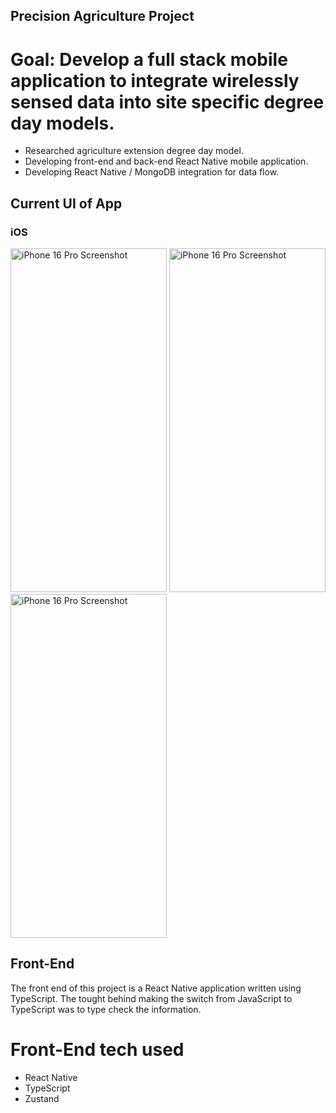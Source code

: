 ## Precision Agriculture Project

# Goal: Develop a full stack mobile application to integrate wirelessly sensed data into site specific degree day models.

- Researched agriculture extension degree day model.
- Developing front-end and back-end React Native mobile application.
- Developing React Native / MongoDB integration for data flow.


## Current UI of App

### iOS
<img src="https://github.com/user-attachments/assets/cab3930b-12a9-4071-b1ee-a35528d06248" width="250" height="550" title="iPhone 16 Pro Screenshot" alt="iPhone 16 Pro Screenshot"/>
<img src="https://github.com/user-attachments/assets/ddbe817a-d2ef-474f-9817-702d9d98aac3" width="250" height="550" title="iPhone 16 Pro Screenshot" alt="iPhone 16 Pro Screenshot"/>
<img src="https://github.com/user-attachments/assets/a02e395c-50b3-4f78-94ab-1f53fbed039e" width="250" height="550" title="iPhone 16 Pro Screenshot" alt="iPhone 16 Pro Screenshot"/>

<!-- ### Android
<img src="https://github.com/user-attachments/assets/75258a77-90f6-4d4c-8483-0f93ee538c38" width="250" height="550" title="Android Screenshot" alt="Android Screenshot"/>
<img src="https://github.com/user-attachments/assets/e18002a9-1827-4adc-8e4a-a2983111d45d" width="250" height="550" title="Android Screenshot" alt="Android Screenshot"/> -->



## Front-End

The front end of this project is a React Native application written using TypeScript. The tought behind making the switch from JavaScript to TypeScript was to type check the information. 

# Front-End tech used

- React Native
- TypeScript
- Zustand
